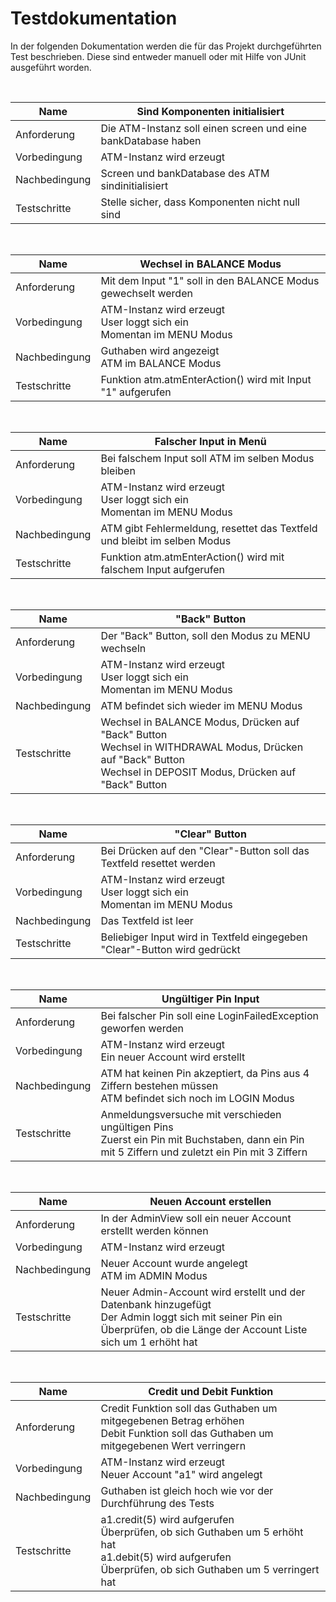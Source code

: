 # Testdokumentation

In der folgenden Dokumentation werden die für das Projekt durchgeführten Test beschrieben. Diese sind entweder manuell oder mit Hilfe von JUnit ausgeführt worden.  

</br>

| Name          | Sind Komponenten initialisiert                                |
| ------------- | ------------------------------------------------------------- |
| Anforderung   | Die ATM-Instanz soll einen screen und eine bankDatabase haben |
| Vorbedingung  | ATM-Instanz wird erzeugt                                      |
| Nachbedingung | Screen und bankDatabase des ATM sindinitialisiert             |
| Testschritte  | Stelle sicher, dass Komponenten nicht null sind               |
</br>

| Name          | Wechsel in BALANCE Modus                                                    |
| ------------- | --------------------------------------------------------------------------- |
| Anforderung   | Mit dem Input "1" soll in den BALANCE Modus gewechselt werden               |
| Vorbedingung  | ATM-Instanz wird erzeugt</br>User loggt sich ein</br>Momentan im MENU Modus |
| Nachbedingung | Guthaben wird angezeigt</br>ATM im BALANCE Modus                            |
| Testschritte  | Funktion atm.atmEnterAction() wird mit Input "1" aufgerufen                 |
</br>

| Name          | Falscher Input in Menü                                                      |
| ------------- | --------------------------------------------------------------------------- |
| Anforderung   | Bei falschem Input soll ATM im selben Modus bleiben                         |
| Vorbedingung  | ATM-Instanz wird erzeugt</br>User loggt sich ein</br>Momentan im MENU Modus |
| Nachbedingung | ATM gibt Fehlermeldung, resettet das Textfeld und bleibt im selben Modus    |
| Testschritte  | Funktion atm.atmEnterAction() wird mit falschem Input aufgerufen            |
</br>

| Name          | "Back" Button                                                                                                                                                          |
| ------------- | ---------------------------------------------------------------------------------------------------------------------------------------------------------------------- |
| Anforderung   | Der "Back" Button, soll den Modus zu MENU wechseln                                                                                                                     |
| Vorbedingung  | ATM-Instanz wird erzeugt</br>User loggt sich ein</br>Momentan im MENU Modus                                                                                            |
| Nachbedingung | ATM befindet sich wieder im MENU Modus                                                                                                                                 |
| Testschritte  | Wechsel in BALANCE Modus, Drücken auf "Back" Button</br>Wechsel in WITHDRAWAL Modus, Drücken auf "Back" Button</br>Wechsel in DEPOSIT Modus, Drücken auf "Back" Button |
</br>

| Name          | "Clear" Button                                                                |
| ------------- | ----------------------------------------------------------------------------- |
| Anforderung   | Bei Drücken auf den "Clear"-Button soll das Textfeld resettet werden          |
| Vorbedingung  | ATM-Instanz wird erzeugt</br>User loggt sich ein</br>Momentan im MENU Modus   |
| Nachbedingung | Das Textfeld ist leer                                                         |
| Testschritte  | Beliebiger Input wird in Textfeld eingegeben</br>"Clear"-Button wird gedrückt |
</br>

| Name          | Ungültiger Pin Input                                                                                                                               |
| ------------- | -------------------------------------------------------------------------------------------------------------------------------------------------- |
| Anforderung   | Bei falscher Pin soll eine LoginFailedException geworfen werden                                                                                    |
| Vorbedingung  | ATM-Instanz wird erzeugt</br>Ein neuer Account wird erstellt                                                                                       |
| Nachbedingung | ATM hat keinen Pin akzeptiert, da Pins aus 4 Ziffern bestehen müssen</br>ATM befindet sich noch im LOGIN Modus                                     |
| Testschritte  | Anmeldungsversuche mit verschieden ungültigen Pins</br>Zuerst ein Pin mit Buchstaben, dann ein Pin mit 5 Ziffern und zuletzt ein Pin mit 3 Ziffern |
</br>

| Name          | Neuen Account erstellen                                                                                                                                                         |
| ------------- | ------------------------------------------------------------------------------------------------------------------------------------------------------------------------------- |
| Anforderung   | In der AdminView soll ein neuer Account erstellt werden können                                                                                                                  |
| Vorbedingung  | ATM-Instanz wird erzeugt                                                                                                                                                        |
| Nachbedingung | Neuer Account wurde angelegt</br>ATM im ADMIN Modus                                                                                                                             |
| Testschritte  | Neuer Admin-Account wird erstellt und der Datenbank hinzugefügt</br>Der Admin loggt sich mit seiner Pin ein</br>Überprüfen, ob die Länge der Account Liste sich um 1 erhöht hat |
</br>

| Name          | Credit und Debit Funktion                                                                                                                                          |
| ------------- | ------------------------------------------------------------------------------------------------------------------------------------------------------------------ |
| Anforderung   | Credit Funktion soll das Guthaben um mitgegebenen Betrag erhöhen</br>Debit Funktion soll das Guthaben um mitgegebenen Wert verringern                              |
| Vorbedingung  | ATM-Instanz wird erzeugt</br>Neuer Account "a1" wird angelegt                                                                                                      |
| Nachbedingung | Guthaben ist gleich hoch wie vor der Durchführung des Tests                                                                                                        |
| Testschritte  | a1.credit(5) wird aufgerufen</br>Überprüfen, ob sich Guthaben um 5 erhöht hat</br>a1.debit(5) wird aufgerufen</br>Überprüfen, ob sich Guthaben um 5 verringert hat |
</br>
